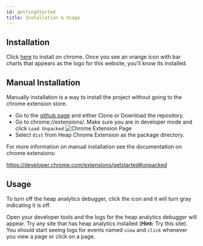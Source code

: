 ```yaml
---
id: gettingStarted
title: Installation & Usage
---
```


## Installation

Click [here](https://chrome.google.com/webstore/detail/heap-analytics-debugger/bihllkinhojjiacepgoipnppiiigbekj/support?hl=en) to install on chrome. Once you see an orange icon with bar charts that appears as the logo for this website, you'll know its installed.

## Manual Installation

Manually installation is a way to install the project without going to the chrome extension store.

* Go to the [github page](https://github.com/ericsonmichaelj/Heap-Chrome-Extension) and either Clone or Download the repository.
* Go to chrome://extensions/. Make sure you are in developer mode and click `Load Unpacked`
![Chrome Extension Page](/Heap-Chrome-Extension/img/chrome_extensions.png)
* Select `dist` from Heap Chrome Extension as the package directory. 

For more information on manual installation see the documentation on chrome extensions:

https://developer.chrome.com/extensions/getstarted#unpacked





## Usage

To turn off the heap analytics debugger, click the icon and it will turn gray indicating it is off.

Open your developer tools and the logs for the heap analytics debugger will appear. Try any site that has heap analytics installed (**Hint:** Try this site). You should start seeing logs for events named `view` and `click` whenever you view a page or click on a page.

